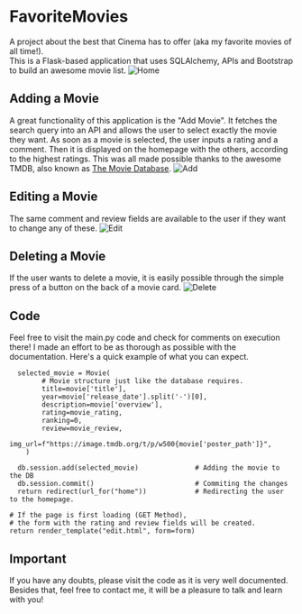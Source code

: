 # FavoriteMovies
A project about the best that Cinema has to offer (aka my favorite movies of all time!).  
This is a Flask-based application that uses SQLAlchemy, APIs and Bootstrap to build an awesome movie list.
![Home](https://user-images.githubusercontent.com/31540553/163634641-1763bcda-3489-4c86-a652-ac9a27e32685.gif)


## Adding a Movie
A great functionality of this application is the "Add Movie". It fetches the search query into an API and allows the user to select exactly the movie they want.
As soon as a movie is selected, the user inputs a rating and a comment. Then it is displayed on the homepage with the others, according to the highest ratings.
This was all made possible thanks to the awesome TMDB, also known as [The Movie Database](https://www.themoviedb.org/).
![Add](https://user-images.githubusercontent.com/31540553/163640145-7833166e-5f81-4f98-b6d4-9589f6528687.gif)


## Editing a Movie
The same comment and review fields are available to the user if they want to change any of these. 
![Edit](https://user-images.githubusercontent.com/31540553/163639161-208cde4b-ab03-46b8-83b3-ad332ab78139.gif)



## Deleting a Movie
If the user wants to delete a movie, it is easily possible through the simple press of a button on the back of a movie card.
![Delete](https://user-images.githubusercontent.com/31540553/163639258-9bf346db-d964-4686-a7d6-f3f96f19545f.gif)



## Code
Feel free to visit the main.py code and check for comments on execution there! I made an effort to be as thorough as possible with the documentation.
Here's a quick example of what you can expect.

      selected_movie = Movie(
            # Movie structure just like the database requires.
            title=movie['title'],
            year=movie['release_date'].split('-')[0],
            description=movie['overview'],
            rating=movie_rating,
            ranking=0,
            review=movie_review,
            img_url=f"https://image.tmdb.org/t/p/w500{movie['poster_path']}",
        )

      db.session.add(selected_movie)              # Adding the movie to the DB
      db.session.commit()                         # Commiting the changes
      return redirect(url_for("home"))            # Redirecting the user to the homepage.

    # If the page is first loading (GET Method),
    # the form with the rating and review fields will be created.
    return render_template("edit.html", form=form)


## Important
If you have any doubts, please visit the code as it is very well documented. Besides that, feel free to contact me, it will be a pleasure to talk and learn with you!
